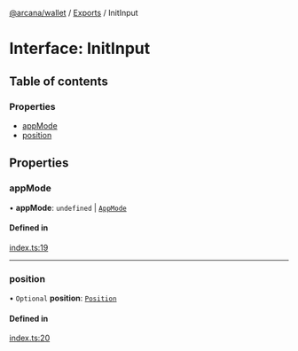 [@arcana/wallet](../README.md) / [Exports](../modules.md) / InitInput

# Interface: InitInput

## Table of contents

### Properties

- [appMode](InitInput.md#appmode)
- [position](InitInput.md#position)

## Properties

### appMode

• **appMode**: `undefined` \| [`AppMode`](../enums/AppMode.md)

#### Defined in

[index.ts:19](https://github.com/arcana-network/wallet/blob/a7c20fa/src/index.ts#L19)

---

### position

• `Optional` **position**: [`Position`](../modules.md#position)

#### Defined in

[index.ts:20](https://github.com/arcana-network/wallet/blob/a7c20fa/src/index.ts#L20)

